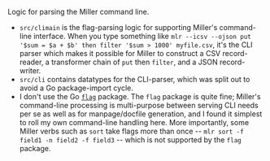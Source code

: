 Logic for parsing the Miller command line.

* `src/climain` is the flag-parsing logic for supporting Miller's command-line interface. When you type something like `mlr --icsv --ojson put '$sum = $a + $b' then filter '$sum > 1000' myfile.csv`, it's the CLI parser which makes it possible for Miller to construct a CSV record-reader, a transformer chain of `put` then `filter`, and a JSON record-writer.
* `src/cli` contains datatypes for the CLI-parser, which was split out to avoid a Go package-import cycle.
* I don't use the Go [`flag`](https://golang.org/pkg/flag/) package. The `flag` package is quite fine; Miller's command-line processing is multi-purpose between serving CLI needs per se as well as for manpage/docfile generation, and I found it simplest to roll my own command-line handling here. More importantly, some Miller verbs such as ``sort`` take flags more than once -- ``mlr sort -f field1 -n field2 -f field3`` -- which is not supported by the `flag` package.
